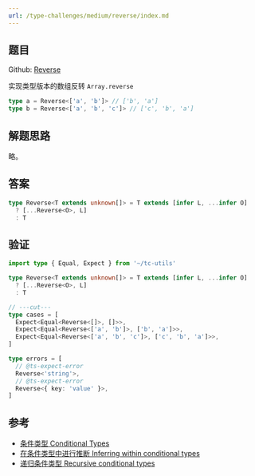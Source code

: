 ```yaml
---
url: /type-challenges/medium/reverse/index.md
---
```

## 题目

Github: [Reverse](https://github.com/type-challenges/type-challenges/blob/main/questions/03192-medium-reverse/README.zh-CN.md)

实现类型版本的数组反转 `Array.reverse`

```ts
type a = Reverse<['a', 'b']> // ['b', 'a']
type b = Reverse<['a', 'b', 'c']> // ['c', 'b', 'a']
```

## 解题思路

略。

## 答案

```ts
type Reverse<T extends unknown[]> = T extends [infer L, ...infer O]
  ? [...Reverse<O>, L]
  : T
```

## 验证

```ts twoslash
import type { Equal, Expect } from '~/tc-utils'

type Reverse<T extends unknown[]> = T extends [infer L, ...infer O]
  ? [...Reverse<O>, L]
  : T

// ---cut---
type cases = [
  Expect<Equal<Reverse<[]>, []>>,
  Expect<Equal<Reverse<['a', 'b']>, ['b', 'a']>>,
  Expect<Equal<Reverse<['a', 'b', 'c']>, ['c', 'b', 'a']>>,
]

type errors = [
  // @ts-expect-error
  Reverse<'string'>,
  // @ts-expect-error
  Reverse<{ key: 'value' }>,
]
```

## 参考

* [条件类型 Conditional Types](https://www.typescriptlang.org/docs/handbook/2/conditional-types.html)
* [在条件类型中进行推断 Inferring within conditional types](https://www.typescriptlang.org/docs/handbook/2/conditional-types.html#inferring-within-conditional-types)
* [递归条件类型 Recursive conditional types](https://www.typescriptlang.org/docs/handbook/release-notes/typescript-4-1.html#recursive-conditional-types)
